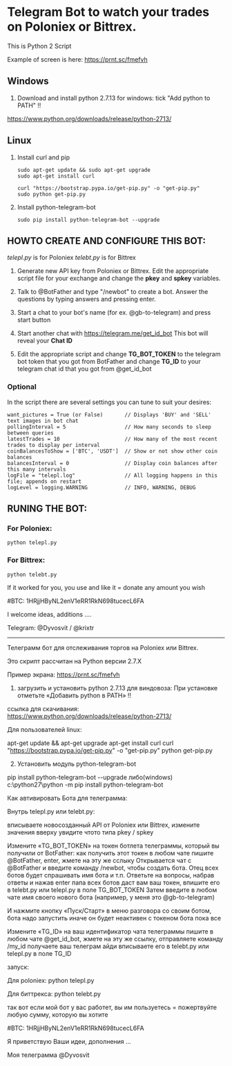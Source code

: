 # Telegram Bot to watch your trades on Poloniex or Bittrex.

This is Python 2 Script 

Example of screen is here:
https://prnt.sc/fmefvh

## Windows

1. Download and install python 2.7.13 for windows:
tick "Add python to PATH" !!

https://www.python.org/downloads/release/python-2713/

## Linux

1. Install curl and pip

    ```
    sudo apt-get update && sudo apt-get upgrade
    sudo apt-get install curl
    
    curl "https://bootstrap.pypa.io/get-pip.py" -o "get-pip.py"
    sudo python get-pip.py
    ```
    
2. Install python-telegram-bot

    ```
    sudo pip install python-telegram-bot --upgrade
    ```

## HOWTO CREATE AND CONFIGURE THIS BOT:

_telepl.py_ is for Poloniex
_telebt.py_ is for Bittrex

1. Generate new API key from Poloniex or Bittrex. Edit the appropriate script file for your exchange and change the __pkey__ and __spkey__ variables.

2. Talk to @BotFather and type "/newbot" to create a bot. Answer the questions by typing answers and pressing enter.

3. Start a chat to your bot's name (for ex. @gb-to-telegram) and press start button

4. Start another chat with https://telegram.me/get_id_bot This bot will reveal your __Chat ID__

5. Edit the appropriate script and change __TG_BOT_TOKEN__ to the telegram bot token that you got from BotFather and change __TG_ID__ to your telegram chat id that you got from @get_id_bot

### Optional

In the script there are several settings you can tune to suit your desires:

    want_pictures = True (or False)       // Displays 'BUY' and 'SELL' text images in bot chat
    pollingInterval = 5                   // How many seconds to sleep between queries
    latestTrades = 10                     // How many of the most recent trades to display per interval
    coinBalancesToShow = ['BTC', 'USDT']  // Show or not show other coin balances
    balancesInterval = 0                  // Display coin balances after this many intervals
    logFile = "telepl.log"                // All logging happens in this file; appends on restart
    logLevel = logging.WARNING            // INFO, WARNING, DEBUG

## RUNING THE BOT:

### For Poloniex:

    python telepl.py

### For Bittrex:

    python telebt.py

If it worked for you, you use and like it = donate any amount you wish

#BTC: 1HRjjHByNL2enV1eRR1RkN698tucecL6FA

I welcome ideas, additions ....

Telegram: @Dyvosvit / @krixtr

---

Телеграмм бот для отслеживания торгов на Poloniex или Bittrex.

Это скрипт рассчитан на Python версии 2.7.Х

Пример экрана:
https://prnt.sc/fmefvh


1. загрузить и установить python 2.7.13 для виндовоза:
При установке отметьте «Добавить python в PATH» !!

ссылка для скачивания:
https://www.python.org/downloads/release/python-2713/

Для пользователей linux:

apt-get update && apt-get upgrade
apt-get install curl
curl "https://bootstrap.pypa.io/get-pip.py" -o "get-pip.py"
python get-pip.py

2. Установить модуль python-telegram-bot

pip install python-telegram-bot --upgrade
либо(windows)
c:\python27\python -m pip install python-telegram-bot

Как автивировать Бота для телеграмма:

Внутрь telepl.py или telebt.py:

вписываете новосозданный API от Poloniex или Bittrex, измените значения вверху увидите чтото типа pkey / spkey

Измените «TG_BOT_TOKEN» на токен ботлета телеграммы, который вы получили от BotFather:
как получить этот токен
в любом чате пишите @BotFather, enter, жмете на эту же сслыку
Открывается чат с @BotFather и введите команду /newbot, чтобы создать бота.
Отец всех ботов будет спрашивать имя бота и т.п.
Ответьте на вопросы, набрав ответы и нажав enter
папа всех ботов даст вам ваш токен, впишите его в telebt.py или telepl.py в поле TG_BOT_TOKEN
Затем введите в любом чате имя своего нового бота (например, у меня это @gb-to-telegram)

И нажмите кнопку «Пуск/Старт» в меню разговора со своим ботом, бота надо запустить иначе он будет неактивен
с токеном бота пока все 

Измените «TG_ID» на ваш идентификатор чата телеграммы 
пишите в любом чате @get_id_bot, жмете на эту же ссылку, отправляете команду /my_id
получаете ваш телеграм айди
вписываете его в telebt.py или telepl.py в поле TG_ID

запуск:

Для poloniex:
python telepl.py

Для биттрекса:
python telebt.py

так вот если мой бот у вас работет, вы им пользуетесь = пожертвуйте любую сумму, которую вы хотите

#BTC: 1HRjjHByNL2enV1eRR1RkN698tucecL6FA

Я приветствую Ваши идеи, дополнения ...

Моя телеграмма @Dyvosvit
